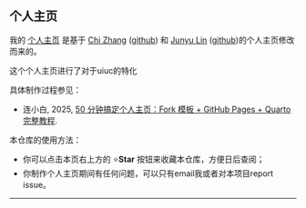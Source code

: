 
## 个人主页

我的 [个人主页](https://junze-lin.github.io/) 是基于 [Chi Zhang](https://chizapoth.github.io/) ([github](https://github.com/chizapoth/chizapoth.github.io)) 和 [Junyu Lin]([https://junze-lin.github.io/](https://lianyujun.github.io/)) ([github](https://github.com/lianyujun))的个人主页修改而来的。 

这个个人主页进行了对于uiuc的特化

具体制作过程参见：

- 连小白, 2025, [50 分钟搞定个人主页：Fork 模板 + GitHub Pages + Quarto 完整教程](https://www.lianxh.cn/details/1644.html).

本仓库的使用方法：

- 你可以点击本页右上方的 ⭐**Star** 按钮来收藏本仓库，方便日后查阅；
- 你制作个人主页期间有任何问题，可以只有email我或者对本项目report issue。

--- 

